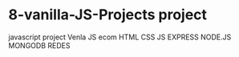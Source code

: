 # 8-vanilla-JS-Projects project
javascript project
Venla JS ecom
HTML CSS JS EXPRESS NODE.JS  MONGODB REDES 
